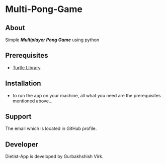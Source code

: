 # Multi-Pong-Game
## About
Simple ***Multiplayer Pong Game*** using python

## Prerequisites
- [Turtle Library](https://docs.python.org/3/library/turtle.html).

## Installation
- to run the app on your machine, all what you need are the prerequisites mentioned above...

## Support 
The email which is located in GitHub profile.

## Developer
Dietist-App is developed by Gurbakhshish Virk.
